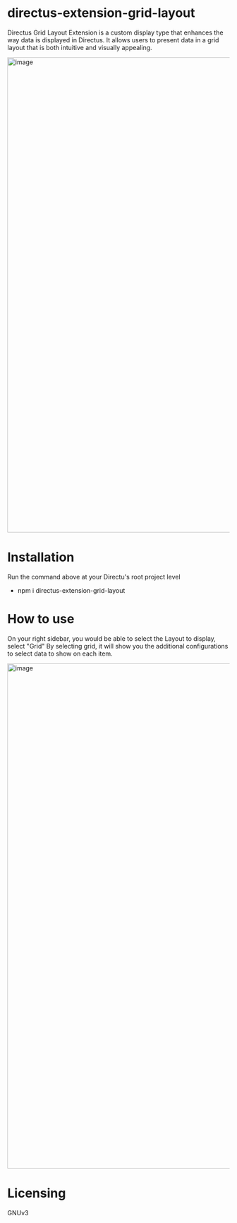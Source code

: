 # directus-extension-grid-layout

Directus Grid Layout Extension is a custom display type that enhances the way data is displayed in Directus. It allows users to present data in a grid layout that is both intuitive and visually appealing. 

<img width="1077" alt="image" src="https://user-images.githubusercontent.com/126492018/227128133-910ad693-0841-448f-a4ed-be3abd4c469b.png">


# Installation

Run the command above at your Directu's root project level

- npm i directus-extension-grid-layout

# How to use

On your right sidebar, you would be able to select the Layout to display, select "Grid"
By selecting grid, it will show you the additional configurations to select data to show on each item.

<img width="1145" alt="image" src="https://user-images.githubusercontent.com/126492018/227127810-1ed565de-c981-40d1-b98e-b8217fa08fd1.png">

# Licensing

GNUv3


